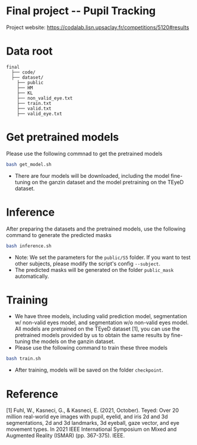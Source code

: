 # Final project -- Pupil Tracking
Project website: https://codalab.lisn.upsaclay.fr/competitions/5120#results

# Data root
``` 
final 
  ├── code/ 
  ├── dataset/ 
    ├── public 
    ├── HM 
    ├── KL 
    ├── non_valid_eye.txt 
    ├── train.txt 
    ├── valid.txt 
    ├── valid_eye.txt
``` 
# Get pretrained models
Please use the following commnad to get the pretrained models
``` bash
bash get_model.sh
```
- There are four models will be downloaded, including the model fine-tuning on the ganzin dataset and the model pretraining on the TEyeD dataset.

# Inference
After preparing the datasets and the pretrained models, use the following command to generate the predicted masks
``` bash
bash inference.sh
```
- Note: We set the parameters for the `public/S5` folder. If you want to test other subjects, please modify the script's config `--subject`.
- The predicted masks will be generated on the folder `public_mask` automatically.

# Training
- We have three models, including valid prediction model, segmentation w/ non-valid eyes model, and segmentation w/o non-valid eyes model. All models are pretrained on the TEyeD dataset [1], you can use the pretrained models provided by us to obtain the same results by fine-tuning the models on the ganzin dataset.
- Please use the following command to train these three models
``` bash
bash train.sh
```
- After training, models will be saved on the folder `checkpoint`.

# Reference
[1] Fuhl, W., Kasneci, G., & Kasneci, E. (2021, October). Teyed: Over 20 million real-world eye images with pupil, eyelid, and iris 2d and 3d segmentations, 2d and 3d landmarks, 3d eyeball, gaze vector, and eye movement types. In 2021 IEEE International Symposium on Mixed and Augmented Reality (ISMAR) (pp. 367-375). IEEE.
